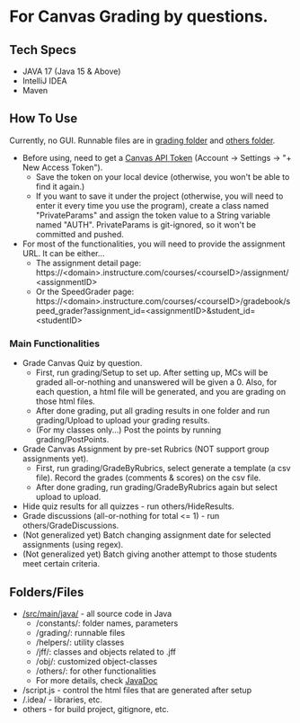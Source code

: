 # For Canvas Grading by questions. 
## Tech Specs
- JAVA 17 (Java 15 & Above)
- IntelliJ IDEA
- Maven

## How To Use
Currently, no GUI. Runnable files are in [grading folder](https://github.com/yanchen-01/CanvasGrading/tree/master/src/main/java/grading) 
and [others folder](https://github.com/yanchen-01/CanvasGrading/tree/master/src/main/java/others).

- Before using, need to get a [Canvas API Token](https://canvas.instructure.com/doc/api/file.oauth.html) (Account -> Settings -> "+ New Access Token"). 
  - Save the token on your local device (otherwise, you won't be able to find it again.)
  - If you want to save it under the project (otherwise, you will need to enter it every time you use the program), 
  create a class named "PrivateParams" and assign the token value to a String variable named "AUTH". PrivateParams is git-ignored, so it won't be committed and pushed. 
- For most of the functionalities, you will need to provide the assignment URL. It can be either...
  - The assignment detail page: https://\<domain>.instructure.com/courses/\<courseID>/assignment/\<assignmentID>
  - Or the SpeedGrader page: https://\<domain>.instructure.com/courses/\<courseID>/gradebook/speed_grader?assignment_id=\<assignmentID>&student_id=\<studentID>

### Main Functionalities
- Grade Canvas Quiz by question. 
  - First, run grading/Setup to set up. After setting up, MCs will be graded all-or-nothing and unanswered will be given a 0. Also, for each question, a html file will be generated, and you are grading on those html files. 
  - After done grading, put all grading results in one folder and run grading/Upload to upload your grading results. 
  - (For my classes only...) Post the points by running grading/PostPoints.
- Grade Canvas Assignment by pre-set Rubrics (NOT support group assignments yet).
  - First, run grading/GradeByRubrics, select generate a template (a csv file). Record the grades (comments & scores) on the csv file. 
  - After done grading, run grading/GradeByRubrics again but select upload to upload. 
- Hide quiz results for all quizzes - run others/HideResults.
- Grade discussions (all-or-nothing for total <= 1) - run others/GradeDiscussions.
- (Not generalized yet) Batch changing assignment date for selected assignments (using regex).
- (Not generalized yet) Batch giving another attempt to those students meet certain criteria. 

## Folders/Files
- [/src/main/java/](https://github.com/yanchen-01/CanvasGrading/tree/master/src/main/java) - all source code in Java
  - /constants/: folder names, parameters
  - /grading/: runnable files
  - /helpers/: utility classes
  - /jff/: classes and objects related to .jff
  - /obj/: customized object-classes
  - /others/: for other functionalities
  - For more details, check [JavaDoc](https://yanchen-01.github.io/CanvasGradingJavaDoc/)
- /script.js - control the html files that are generated after setup
- /.idea/ - libraries, etc.
- others - for build project, gitignore, etc.